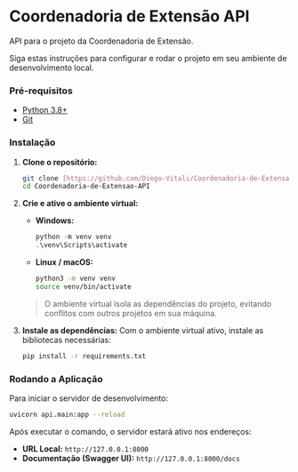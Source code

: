 # Coordenadoria de Extensão API

API para o projeto da Coordenadoria de Extensão.

Siga estas instruções para configurar e rodar o projeto em seu ambiente de desenvolvimento local.

### Pré-requisitos

-   [Python 3.8+](https://www.python.org/downloads/)
-   [Git](https://git-scm.com/downloads)

### Instalação

1.  **Clone o repositório:**
    ```bash
    git clone [https://github.com/Diego-Vitali/Coordenadoria-de-Extensao-API.git](https://github.com/Diego-Vitali/Coordenadoria-de-Extensao-API.git)
    cd Coordenadoria-de-Extensao-API
    ```

2.  **Crie e ative o ambiente virtual:**

    -   **Windows:**
        ```powershell
        python -m venv venv
        .\venv\Scripts\activate
        ```

    -   **Linux / macOS:**
        ```bash
        python3 -m venv venv
        source venv/bin/activate
        ```
    > O ambiente virtual isola as dependências do projeto, evitando conflitos com outros projetos em sua máquina.

3.  **Instale as dependências:**
    Com o ambiente virtual ativo, instale as bibliotecas necessárias:
    ```bash
    pip install -r requirements.txt
    ```

### Rodando a Aplicação

Para iniciar o servidor de desenvolvimento:

```bash
uvicorn api.main:app --reload
```

Após executar o comando, o servidor estará ativo nos endereços:

-   **URL Local:** `http://127.0.0.1:8000`
-   **Documentação (Swagger UI):** `http://127.0.0.1:8000/docs`